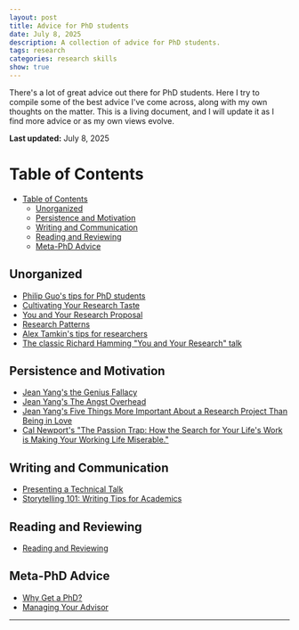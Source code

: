 ```yaml
---
layout: post
title: Advice for PhD students
date: July 8, 2025
description: A collection of advice for PhD students.
tags: research
categories: research skills
show: true
---
```


There's a lot of great advice out there for PhD students. Here I try to compile
some of the best advice I've come across, along with my own thoughts on the
matter. This is a living document, and I will update it as I find more advice or
as my own views evolve.

**Last updated:** July 8, 2025

# Table of Contents

- [Table of Contents](#table-of-contents)
  - [Unorganized](#unorganized)
  - [Persistence and Motivation](#persistence-and-motivation)
  - [Writing and Communication](#writing-and-communication)
  - [Reading and Reviewing](#reading-and-reviewing)
  - [Meta-PhD Advice](#meta-phd-advice)

## Unorganized

- [Philip Guo's tips for PhD students](https://alanpapalia.github.io/blog/2025/philip-guo-phd-tips/)
- [Cultivating Your Research Taste](https://greatresearch.org/2013/09/13/cultivating-your-research-taste/)
- [You and Your Research Proposal](https://greatresearch.org/2013/09/06/you-and-your-research-proposal/)
- [Research Patterns](https://greatresearch.org/2013/09/20/research-patterns/)
- [Alex Tamkin's tips for researchers](https://www.alextamkin.com/essays/tips-for-new-researchers)
- [The classic Richard Hamming "You and Your Research" talk](https://www.cs.virginia.edu/~robins/YouAndYourResearch.html)

## Persistence and Motivation

- [Jean Yang's the Genius Fallacy](https://www.jeanyang.com/posts/genius-fallacy/)
- [Jean Yang's The Angst Overhead](https://jxyzabc.blogspot.com/2016/03/the-angst-overhead.html)
- [Jean Yang's Five Things More Important About a Research Project Than Being in Love](https://jxyzabc.blogspot.com/2016/09/five-things-more-important-about.html)
- [Cal Newport's "The Passion Trap: How the Search for Your Life's Work is Making Your Working Life Miserable."](https://calnewport.com/the-passion-trap-how-the-search-for-your-lifes-work-is-making-your-working-life-miserable/)

## Writing and Communication

- [Presenting a Technical Talk](https://greatresearch.org/2013/10/04/presenting-a-technical-talk/)
- [Storytelling 101: Writing Tips for Academics](https://greatresearch.org/2013/10/11/storytelling-101-writing-tips-for-academics/)

## Reading and Reviewing

- [Reading and Reviewing](https://greatresearch.org/2013/10/18/the-paper-reviewing-process/)

## Meta-PhD Advice

- [Why Get a PhD?](https://greatresearch.org/2013/08/23/why-get-a-ph-d/)
- [Managing Your Advisor](https://greatresearch.org/2013/08/14/managing-your-advisor/)

---

